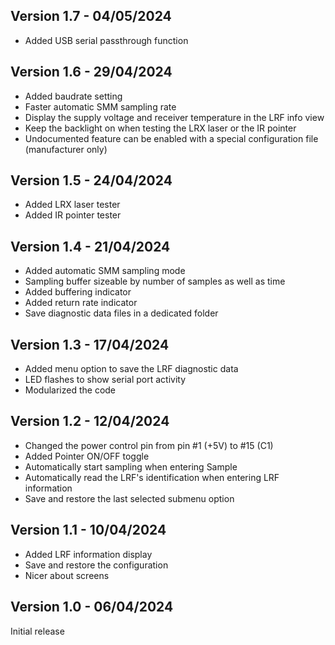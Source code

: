 ## Version 1.7 - 04/05/2024

- Added USB serial passthrough function

## Version 1.6 - 29/04/2024

- Added baudrate setting
- Faster automatic SMM sampling rate
- Display the supply voltage and receiver temperature in the LRF info view
- Keep the backlight on when testing the LRX laser or the IR pointer
- Undocumented feature can be enabled with a special configuration file (manufacturer only)

## Version 1.5 - 24/04/2024

- Added LRX laser tester
- Added IR pointer tester

## Version 1.4 - 21/04/2024

- Added automatic SMM sampling mode
- Sampling buffer sizeable by number of samples as well as time
- Added buffering indicator
- Added return rate indicator
- Save diagnostic data files in a dedicated folder

## Version 1.3 - 17/04/2024

- Added menu option to save the LRF diagnostic data
- LED flashes to show serial port activity
- Modularized the code

## Version 1.2 - 12/04/2024

- Changed the power control pin from pin #1 (+5V) to #15 (C1)
- Added Pointer ON/OFF toggle
- Automatically start sampling when entering Sample
- Automatically read the LRF's identification when entering LRF information
- Save and restore the last selected submenu option

## Version 1.1 - 10/04/2024

- Added LRF information display
- Save and restore the configuration
- Nicer about screens

## Version 1.0 - 06/04/2024

Initial release
